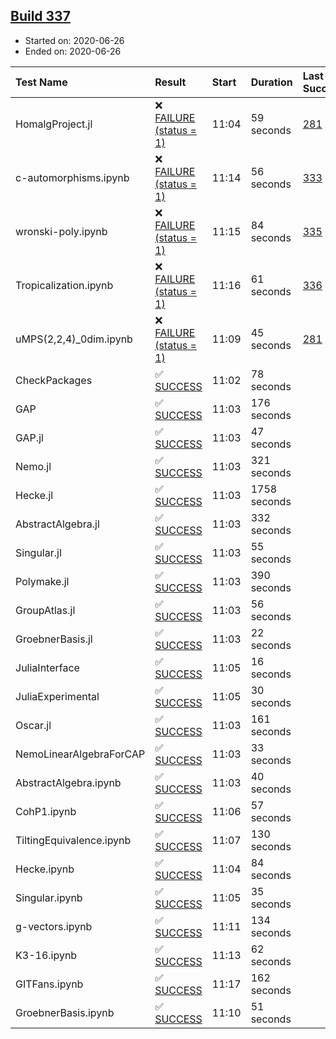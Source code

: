 ## [Build 337](https://oscarci.mathematik.uni-kl.de/job/oscar-stable/337/)

* Started on: 2020-06-26
* Ended on: 2020-06-26

| Test Name    | Result | Start | Duration | Last Success | First Failure |
|:-------------|:-------|:------|:---------|:-------------|:--------------|
| HomalgProject.jl | ❌ [FAILURE (status = 1)](https://oscarci.mathematik.uni-kl.de/job/oscar-stable/337/artifact/logs/build-337/HomalgProject.jl.log) | 11:04 | 59 seconds | [281](https://oscarci.mathematik.uni-kl.de/job/oscar-stable/281/) | [282](https://oscarci.mathematik.uni-kl.de/job/oscar-stable/282/) |
| c-automorphisms.ipynb | ❌ [FAILURE (status = 1)](https://oscarci.mathematik.uni-kl.de/job/oscar-stable/337/artifact/logs/build-337/c-automorphisms.ipynb.log) | 11:14 | 56 seconds | [333](https://oscarci.mathematik.uni-kl.de/job/oscar-stable/333/) | [334](https://oscarci.mathematik.uni-kl.de/job/oscar-stable/334/) |
| wronski-poly.ipynb | ❌ [FAILURE (status = 1)](https://oscarci.mathematik.uni-kl.de/job/oscar-stable/337/artifact/logs/build-337/wronski-poly.ipynb.log) | 11:15 | 84 seconds | [335](https://oscarci.mathematik.uni-kl.de/job/oscar-stable/335/) | [336](https://oscarci.mathematik.uni-kl.de/job/oscar-stable/336/) |
| Tropicalization.ipynb | ❌ [FAILURE (status = 1)](https://oscarci.mathematik.uni-kl.de/job/oscar-stable/337/artifact/logs/build-337/Tropicalization.ipynb.log) | 11:16 | 61 seconds | [336](https://oscarci.mathematik.uni-kl.de/job/oscar-stable/336/) | [337](https://oscarci.mathematik.uni-kl.de/job/oscar-stable/337/) |
| uMPS(2,2,4)_0dim.ipynb | ❌ [FAILURE (status = 1)](https://oscarci.mathematik.uni-kl.de/job/oscar-stable/337/artifact/logs/build-337/uMPS-2-2-4-_0dim.ipynb.log) | 11:09 | 45 seconds | [281](https://oscarci.mathematik.uni-kl.de/job/oscar-stable/281/) | [282](https://oscarci.mathematik.uni-kl.de/job/oscar-stable/282/) |
| CheckPackages | ✅ [SUCCESS](https://oscarci.mathematik.uni-kl.de/job/oscar-stable/337/artifact/logs/build-337/CheckPackages.log) | 11:02 | 78 seconds |  |  |
| GAP | ✅ [SUCCESS](https://oscarci.mathematik.uni-kl.de/job/oscar-stable/337/artifact/logs/build-337/GAP.log) | 11:03 | 176 seconds |  |  |
| GAP.jl | ✅ [SUCCESS](https://oscarci.mathematik.uni-kl.de/job/oscar-stable/337/artifact/logs/build-337/GAP.jl.log) | 11:03 | 47 seconds |  |  |
| Nemo.jl | ✅ [SUCCESS](https://oscarci.mathematik.uni-kl.de/job/oscar-stable/337/artifact/logs/build-337/Nemo.jl.log) | 11:03 | 321 seconds |  |  |
| Hecke.jl | ✅ [SUCCESS](https://oscarci.mathematik.uni-kl.de/job/oscar-stable/337/artifact/logs/build-337/Hecke.jl.log) | 11:03 | 1758 seconds |  |  |
| AbstractAlgebra.jl | ✅ [SUCCESS](https://oscarci.mathematik.uni-kl.de/job/oscar-stable/337/artifact/logs/build-337/AbstractAlgebra.jl.log) | 11:03 | 332 seconds |  |  |
| Singular.jl | ✅ [SUCCESS](https://oscarci.mathematik.uni-kl.de/job/oscar-stable/337/artifact/logs/build-337/Singular.jl.log) | 11:03 | 55 seconds |  |  |
| Polymake.jl | ✅ [SUCCESS](https://oscarci.mathematik.uni-kl.de/job/oscar-stable/337/artifact/logs/build-337/Polymake.jl.log) | 11:03 | 390 seconds |  |  |
| GroupAtlas.jl | ✅ [SUCCESS](https://oscarci.mathematik.uni-kl.de/job/oscar-stable/337/artifact/logs/build-337/GroupAtlas.jl.log) | 11:03 | 56 seconds |  |  |
| GroebnerBasis.jl | ✅ [SUCCESS](https://oscarci.mathematik.uni-kl.de/job/oscar-stable/337/artifact/logs/build-337/GroebnerBasis.jl.log) | 11:03 | 22 seconds |  |  |
| JuliaInterface | ✅ [SUCCESS](https://oscarci.mathematik.uni-kl.de/job/oscar-stable/337/artifact/logs/build-337/JuliaInterface.log) | 11:05 | 16 seconds |  |  |
| JuliaExperimental | ✅ [SUCCESS](https://oscarci.mathematik.uni-kl.de/job/oscar-stable/337/artifact/logs/build-337/JuliaExperimental.log) | 11:05 | 30 seconds |  |  |
| Oscar.jl | ✅ [SUCCESS](https://oscarci.mathematik.uni-kl.de/job/oscar-stable/337/artifact/logs/build-337/Oscar.jl.log) | 11:03 | 161 seconds |  |  |
| NemoLinearAlgebraForCAP | ✅ [SUCCESS](https://oscarci.mathematik.uni-kl.de/job/oscar-stable/337/artifact/logs/build-337/NemoLinearAlgebraForCAP.log) | 11:03 | 33 seconds |  |  |
| AbstractAlgebra.ipynb | ✅ [SUCCESS](https://oscarci.mathematik.uni-kl.de/job/oscar-stable/337/artifact/logs/build-337/AbstractAlgebra.ipynb.log) | 11:03 | 40 seconds |  |  |
| CohP1.ipynb | ✅ [SUCCESS](https://oscarci.mathematik.uni-kl.de/job/oscar-stable/337/artifact/logs/build-337/CohP1.ipynb.log) | 11:06 | 57 seconds |  |  |
| TiltingEquivalence.ipynb | ✅ [SUCCESS](https://oscarci.mathematik.uni-kl.de/job/oscar-stable/337/artifact/logs/build-337/TiltingEquivalence.ipynb.log) | 11:07 | 130 seconds |  |  |
| Hecke.ipynb | ✅ [SUCCESS](https://oscarci.mathematik.uni-kl.de/job/oscar-stable/337/artifact/logs/build-337/Hecke.ipynb.log) | 11:04 | 84 seconds |  |  |
| Singular.ipynb | ✅ [SUCCESS](https://oscarci.mathematik.uni-kl.de/job/oscar-stable/337/artifact/logs/build-337/Singular.ipynb.log) | 11:05 | 35 seconds |  |  |
| g-vectors.ipynb | ✅ [SUCCESS](https://oscarci.mathematik.uni-kl.de/job/oscar-stable/337/artifact/logs/build-337/g-vectors.ipynb.log) | 11:11 | 134 seconds |  |  |
| K3-16.ipynb | ✅ [SUCCESS](https://oscarci.mathematik.uni-kl.de/job/oscar-stable/337/artifact/logs/build-337/K3-16.ipynb.log) | 11:13 | 62 seconds |  |  |
| GITFans.ipynb | ✅ [SUCCESS](https://oscarci.mathematik.uni-kl.de/job/oscar-stable/337/artifact/logs/build-337/GITFans.ipynb.log) | 11:17 | 162 seconds |  |  |
| GroebnerBasis.ipynb | ✅ [SUCCESS](https://oscarci.mathematik.uni-kl.de/job/oscar-stable/337/artifact/logs/build-337/GroebnerBasis.ipynb.log) | 11:10 | 51 seconds |  |  |
